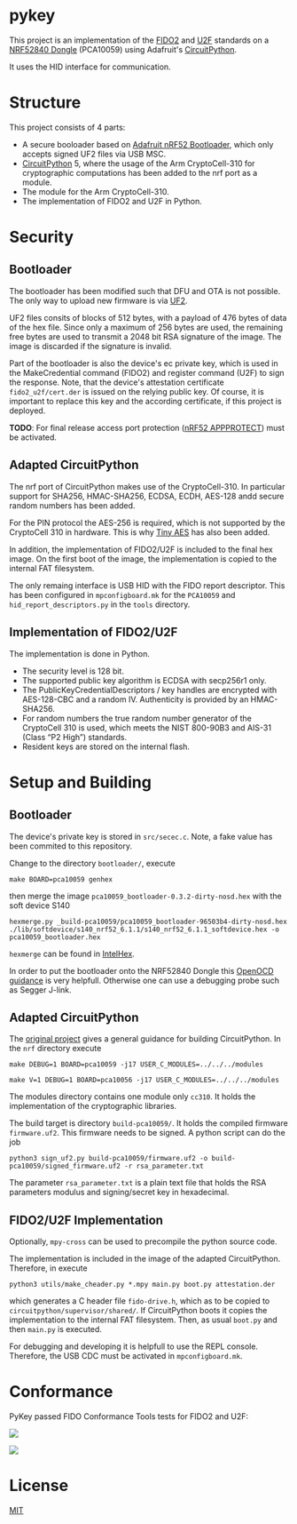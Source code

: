 # pykey
This project is an implementation of the [FIDO2](https://fidoalliance.org/specs/fido-v2.0-ps-20190130/fido-client-to-authenticator-protocol-v2.0-ps-20190130.html) and [U2F](https://fidoalliance.org/specs/fido-u2f-v1.2-ps-20170411/fido-u2f-bt-protocol-v1.2-ps-20170411.htmlhttps://fidoalliance.org/specs/fido-u2f-v1.2-ps-20170411/fido-u2f-bt-protocol-v1.2-ps-20170411.html) standards on a [NRF52840 Dongle](https://www.nordicsemi.com/?sc_itemid=%7BCDCCA013-FE4C-4655-B20C-1557AB6568C9%7D) (PCA10059) using Adafruit's [CircuitPython](https://circuitpython.org/).

It uses the HID interface for communication.

# Structure
This project consists of 4 parts:
  * A secure booloader based on [Adafruit nRF52 Bootloader](https://github.com/adafruit/Adafruit_nRF52_Bootloader), which only accepts signed UF2 files via USB MSC.
  * [CircuitPython](https://github.com/adafruit/circuitpython) 5, where the usage of the Arm CryptoCell-310 for cryptographic computations has been added to the nrf port as a module.
  * The module for the Arm CryptoCell-310.
  * The implementation of FIDO2 and U2F in Python.

# Security
## Bootloader
The bootloader has been modified such that DFU and OTA is not possible. The only way to upload new firmware is via [UF2](https://github.com/Microsoft/uf2).

UF2 files consits of blocks of 512 bytes, with a payload of 476 bytes of data of the hex file. Since only a maximum of 256 bytes are used, the remaining free bytes are used to transmit a 2048 bit RSA signature of the image. The image is discarded if the signature is invalid.

Part of the bootloader is also the device's ec private key, which is used in the MakeCredential command (FIDO2) and register command (U2F) to sign the response. Note, that the device's attestation certificate `fido2_u2f/cert.der` is issued on the relying public key. Of course, it is important to replace this key and the according certificate, if this project is deployed.

**TODO**: For final release access port protection ([nRF52 APPPROTECT](https://infocenter.nordicsemi.com/index.jsp?topic=%2Fcom.nordic.infocenter.nrf52832.ps.v1.1%2Fdif.html&cp=2_2_0_15_1&anchor=concept_udr_mns_1s)) must be activated.

## Adapted CircuitPython
The nrf port of CircuitPython makes use of the CryptoCell-310. In particular support for SHA256, HMAC-SHA256, ECDSA, ECDH, AES-128 andd secure random numbers has been added.

For the PIN protocol the AES-256 is required, which is not supported by the CryptoCell 310 in hardware. This is why [Tiny AES](https://github.com/kokke/tiny-AES-c) has also been added.

In addition, the implementation of FIDO2/U2F is included to the final hex image. On the first boot of the image, the implementation is copied to the internal FAT filesystem.

The only remaing interface is USB HID with the FIDO report descriptor. This has been configured in `mpconfigboard.mk` for the `PCA10059` and `hid_report_descriptors.py` in the `tools` directory.

## Implementation of FIDO2/U2F
The implementation is done in Python.

 * The security level is 128 bit.
 * The supported public key algorithm is ECDSA with secp256r1 only.
 * The PublicKeyCredentialDescriptors / key handles are encrypted with AES-128-CBC and a random IV. Authenticity is provided by an HMAC-SHA256.
 * For random numbers the true random number generator of the CryptoCell 310 is used, which meets the NIST 800-90B3 and AIS-31 (Class “P2 High”) standards.
 * Resident keys are stored on the internal flash.

# Setup and Building

## Bootloader
The device's private key is stored in `src/secec.c`. Note, a fake value has been commited to this repository.

Change to the directory `bootloader/`, execute

`make BOARD=pca10059 genhex`

then merge the image `pca10059_bootloader-0.3.2-dirty-nosd.hex` with the soft device S140

`hexmerge.py _build-pca10059/pca10059_bootloader-96503b4-dirty-nosd.hex ./lib/softdevice/s140_nrf52_6.1.1/s140_nrf52_6.1.1_softdevice.hex -o pca10059_bootloader.hex`

`hexmerge` can be found in [IntelHex](https://pypi.org/project/IntelHex/).

In order to put the bootloader onto the NRF52840 Dongle this [OpenOCD guidance](https://www.rototron.info/circuitpython-nrf52840-dongle-openocd-pi-tutorial/) is very helpfull. Otherwise one can use a debugging probe such as Segger J-link.

## Adapted CircuitPython
The [original project](https://github.com/adafruit/circuitpython) gives a general guidance for building CircuitPython. In the `nrf` directory execute

`make DEBUG=1 BOARD=pca10059 -j17 USER_C_MODULES=../../../modules`


`make V=1 DEBUG=1 BOARD=pca10056 -j17 USER_C_MODULES=../../../modules`

The modules directory contains one module only `cc310`. It holds the implementation of the cryptographic libraries.

The build target is directory `build-pca10059/`. It holds the compiled firmware `firmware.uf2`. This firmware needs to be signed. A python script can do the job

`python3 sign_uf2.py build-pca10059/firmware.uf2 -o build-pca10059/signed_firmware.uf2 -r rsa_parameter.txt`

The parameter `rsa_parameter.txt` is a plain text file that holds the RSA parameters modulus and signing/secret key in hexadecimal.

## FIDO2/U2F Implementation
Optionally, `mpy-cross` can be used to precompile the python source code.


The implementation is included in the image of the adapted CircuitPython. Therefore, in execute

`python3 utils/make_cheader.py *.mpy main.py boot.py attestation.der`

which generates a C header file `fido-drive.h`, which as to be copied to `circuitpython/supervisor/shared/`. If CircuitPython boots it copies the implementation to the internal FAT filesystem. Then, as usual `boot.py` and then `main.py` is executed.

For debugging and developing it is helpfull to use the REPL console. Therefore, the USB CDC must be activated in `mpconfigboard.mk`.

# Conformance
PyKey passed FIDO Conformance Tools tests for FIDO2 and U2F:

![](https://github.com/pmvr/pykey/raw/master/FIDO2-Conformance-Tools-Passed.png)

![](https://github.com/pmvr/pykey/raw/master/U2F-Conformance-Tools-Passed.png)


# License

[MIT](https://opensource.org/licenses/MIT)
